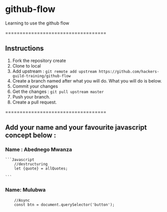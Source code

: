 # github-flow
Learning to use the github flow 

===================================
## Instructions 
1. Fork the repository create
2. Clone to local 
3. Add upstream : `git remote add upstream https://github.com/hackers-guild-training/github-flow`
4. Create a branch named after what you will do. What you will do is below. 
6. Commit your changes 
5. Get the changes : `git pull upstream master`
6. Push your branch.
7. Create a pull request. 

=================================== 

## Add your name and your favourite javascript concept below : 

 ### Name  : Abednego Mwanza

	```Javascript  
		//destructuring
		let {quote} = allQuotes; 

	``` 
### Name: Mulubwa
```Concept
	//Async
	const btn = document.querySelector('button');
```	




